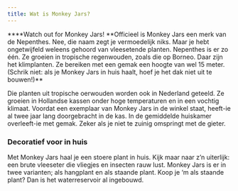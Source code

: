 ```yaml
---
title: Wat is Monkey Jars?
---
```



**\*\*Watch out for Monkey Jars!&nbsp;**Officieel is Monkey Jars een merk van de Nepenthes. Nee, die naam zegt je vermoedelijk niks. Maar je hebt ongetwijfeld weleens gehoord van vleesetende planten. Nepenthes is er zo &eacute;&eacute;n. Ze groeien in tropische regenwouden, zoals die op Borneo. Daar zijn het klimplanten. Ze bereiken met een gemak een hoogte van wel 15 meter. (Schrik niet: als je Monkey Jars in huis haalt, hoef je het dak niet uit te bouwen!)\*\*

Die planten uit tropische oerwouden worden ook in Nederland geteeld. Ze groeien in Hollandse kassen onder hoge temperaturen en in een vochtig klimaat. Voordat een exemplaar van Monkey Jars in de winkel staat, heeft-ie al twee jaar lang doorgebracht in de kas. In de gemiddelde huiskamer overleeft-ie met gemak. Zeker als je niet te zuinig omspringt met de gieter.

### Decoratief voor in huis

Met Monkey Jars haal je een stoere plant in huis. Kijk maar naar z’n uiterlijk: een brute vleeseter die vliegjes en insecten rauw lust. Monkey Jars is er in twee varianten; als hangplant en als staande plant. Koop je ‘m als staande plant? Dan is het waterreservoir al ingebouwd.